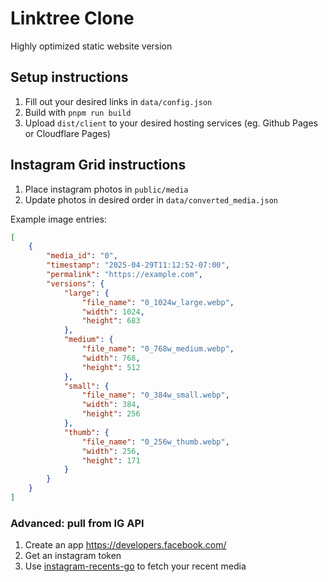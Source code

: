 # Linktree Clone

Highly optimized static website version

## Setup instructions

1. Fill out your desired links in `data/config.json`
2. Build with `pnpm run build`
3. Upload `dist/client` to your desired hosting services (eg. Github Pages or Cloudflare Pages)

## Instagram Grid instructions

1. Place instagram photos in `public/media`
2. Update photos in desired order in `data/converted_media.json`

Example image entries:

```json
[
    {
        "media_id": "0",
        "timestamp": "2025-04-29T11:12:52-07:00",
        "permalink": "https://example.com",
        "versions": {
            "large": {
                "file_name": "0_1024w_large.webp",
                "width": 1024,
                "height": 683
            },
            "medium": {
                "file_name": "0_768w_medium.webp",
                "width": 768,
                "height": 512
            },
            "small": {
                "file_name": "0_384w_small.webp",
                "width": 384,
                "height": 256
            },
            "thumb": {
                "file_name": "0_256w_thumb.webp",
                "width": 256,
                "height": 171
            }
        }
    }
]
  ```

### Advanced: pull from IG API

1. Create an app <https://developers.facebook.com/>
2. Get an instagram token
3. Use [instagram-recents-go](https://github.com/agoodkind/instagram-recents-go) to fetch your recent media

